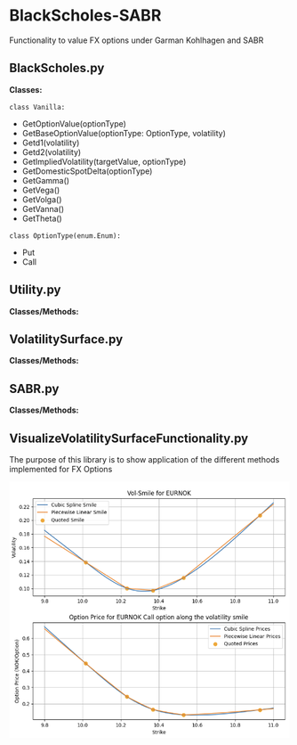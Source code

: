# BlackScholes-SABR
Functionality to value FX options under Garman Kohlhagen and SABR


## BlackScholes.py
**Classes:**
```
class Vanilla:
```
- GetOptionValue(optionType)
- GetBaseOptionValue(optionType: OptionType, volatility)
- Getd1(volatility)
- Getd2(volatility)
- GetImpliedVolatility(targetValue, optionType)
- GetDomesticSpotDelta(optionType)
- GetGamma()
- GetVega()
- GetVolga()
- GetVanna()
- GetTheta()

```
class OptionType(enum.Enum):
```
- Put
- Call

## Utility.py
**Classes/Methods:**
   

## VolatilitySurface.py
**Classes/Methods:**


## SABR.py
**Classes/Methods:**


## VisualizeVolatilitySurfaceFunctionality.py
The purpose of this library is to show application of the different methods implemented for FX Options

 ![Smile](https://github.com/henrik-lauritsen-ch/Pictures/blob/main/bss_fx_smile2_cubic_spline.png)
